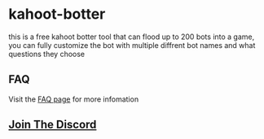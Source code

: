 # kahoot-botter
this is a free kahoot botter tool that can flood up to 200 bots into a game, you can fully customize the bot with multiple diffrent bot names and what questions they choose
## FAQ 
Visit the [FAQ page](https://kahootbotter.live/faq) for more infomation
## [Join The Discord](https://discord.gg/krGCJv7Mpr)
